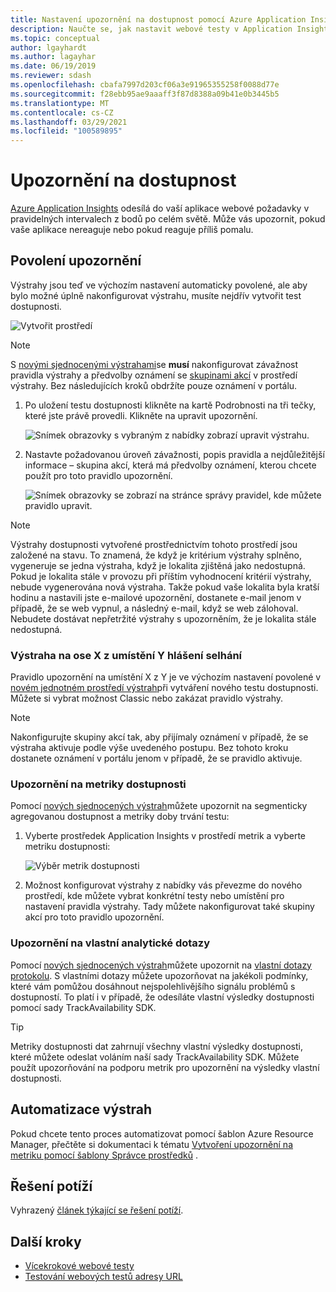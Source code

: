 ```yaml
---
title: Nastavení upozornění na dostupnost pomocí Azure Application Insights | Microsoft Docs
description: Naučte se, jak nastavit webové testy v Application Insights. Zasílání upozornění, pokud web přestane být k dispozici nebo reaguje pomalu.
ms.topic: conceptual
author: lgayhardt
ms.author: lagayhar
ms.date: 06/19/2019
ms.reviewer: sdash
ms.openlocfilehash: cbafa7997d203cf06a3e91965355258f0088d77e
ms.sourcegitcommit: f28ebb95ae9aaaff3f87d8388a09b41e0b3445b5
ms.translationtype: MT
ms.contentlocale: cs-CZ
ms.lasthandoff: 03/29/2021
ms.locfileid: "100589895"
---
```

# <a name="availability-alerts"></a>Upozornění na dostupnost

[Azure Application Insights](./app-insights-overview.md) odesílá do vaší aplikace webové požadavky v pravidelných intervalech z bodů po celém světě. Může vás upozornit, pokud vaše aplikace nereaguje nebo pokud reaguje příliš pomalu.

## <a name="enable-alerts"></a>Povolení upozornění

Výstrahy jsou teď ve výchozím nastavení automaticky povolené, ale aby bylo možné úplně nakonfigurovat výstrahu, musíte nejdřív vytvořit test dostupnosti.

![Vytvořit prostředí](./media/availability-alerts/create-test.png)

> [!NOTE]
>  S [novými sjednocenými výstrahami](../alerts/alerts-overview.md)se **musí** nakonfigurovat závažnost pravidla výstrahy a předvolby oznámení se [skupinami akcí](../alerts/action-groups.md) v prostředí výstrahy. Bez následujících kroků obdržíte pouze oznámení v portálu.

1. Po uložení testu dostupnosti klikněte na kartě Podrobnosti na tři tečky, které jste právě provedli. Klikněte na upravit upozornění.

   ![Snímek obrazovky s vybraným z nabídky zobrazí upravit výstrahu.](./media/availability-alerts/edit-alert.png)

2. Nastavte požadovanou úroveň závažnosti, popis pravidla a nejdůležitější informace – skupina akcí, která má předvolby oznámení, kterou chcete použít pro toto pravidlo upozornění.

   ![Snímek obrazovky se zobrazí na stránce správy pravidel, kde můžete pravidlo upravit.](./media/availability-alerts/set-action-group.png)

> [!NOTE]
> Výstrahy dostupnosti vytvořené prostřednictvím tohoto prostředí jsou založené na stavu. To znamená, že když je kritérium výstrahy splněno, vygeneruje se jedna výstraha, když je lokalita zjištěná jako nedostupná. Pokud je lokalita stále v provozu při příštím vyhodnocení kritérií výstrahy, nebude vygenerována nová výstraha. Takže pokud vaše lokalita byla kratší hodinu a nastavili jste e-mailové upozornění, dostanete e-mail jenom v případě, že se web vypnul, a následný e-mail, když se web zálohoval. Nebudete dostávat nepřetržité výstrahy s upozorněním, že je lokalita stále nedostupná.

### <a name="alert-on-x-out-of-y-locations-reporting-failures"></a>Výstraha na ose X z umístění Y hlášení selhání

Pravidlo upozornění na umístění X z Y je ve výchozím nastavení povolené v [novém jednotném prostředí výstrah](../alerts/alerts-overview.md)při vytváření nového testu dostupnosti. Můžete si vybrat možnost Classic nebo zakázat pravidlo výstrahy.

> [!NOTE]
> Nakonfigurujte skupiny akcí tak, aby přijímaly oznámení v případě, že se výstraha aktivuje podle výše uvedeného postupu. Bez tohoto kroku dostanete oznámení v portálu jenom v případě, že se pravidlo aktivuje.
>

### <a name="alert-on-availability-metrics"></a>Upozornění na metriky dostupnosti

Pomocí [nových sjednocených výstrah](../alerts/alerts-overview.md)můžete upozornit na segmenticky agregovanou dostupnost a metriky doby trvání testu:

1. Vyberte prostředek Application Insights v prostředí metrik a vyberte metriku dostupnosti:

    ![Výběr metrik dostupnosti](./media/availability-alerts/select-metric.png)

2. Možnost konfigurovat výstrahy z nabídky vás převezme do nového prostředí, kde můžete vybrat konkrétní testy nebo umístění pro nastavení pravidla výstrahy. Tady můžete nakonfigurovat také skupiny akcí pro toto pravidlo upozornění.

### <a name="alert-on-custom-analytics-queries"></a>Upozornění na vlastní analytické dotazy

Pomocí [nových sjednocených výstrah](../alerts/alerts-overview.md)můžete upozornit na [vlastní dotazy protokolu](../alerts/alerts-unified-log.md). S vlastními dotazy můžete upozorňovat na jakékoli podmínky, které vám pomůžou dosáhnout nejspolehlivějšího signálu problémů s dostupností. To platí i v případě, že odesíláte vlastní výsledky dostupnosti pomocí sady TrackAvailability SDK.

> [!Tip]
> Metriky dostupnosti dat zahrnují všechny vlastní výsledky dostupnosti, které můžete odeslat voláním naší sady TrackAvailability SDK. Můžete použít upozorňování na podporu metrik pro upozornění na výsledky vlastní dostupnosti.
>

## <a name="automate-alerts"></a>Automatizace výstrah

Pokud chcete tento proces automatizovat pomocí šablon Azure Resource Manager, přečtěte si dokumentaci k tématu [Vytvoření upozornění na metriku pomocí šablony Správce prostředků](../alerts/alerts-metric-create-templates.md#template-for-an-availability-test-along-with-a-metric-alert) .

## <a name="troubleshooting"></a>Řešení potíží

Vyhrazený [článek týkající se řešení potíží](troubleshoot-availability.md).

## <a name="next-steps"></a>Další kroky

* [Vícekrokové webové testy](availability-multistep.md)
* [Testování webových testů adresy URL](monitor-web-app-availability.md)

